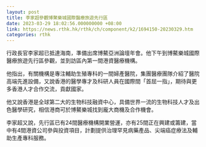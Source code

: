 ```yaml
---
layout: post
title: 李家超參觀博鰲樂城國際醫療旅遊先行區
date: 2023-03-29 18:02:56.000000000 +08:00
link: https://news.rthk.hk/rthk/ch/component/k2/1694150-20230329.htm
categories: rthk
---
```


行政長官李家超已抵達海南，準備出席博鰲亞洲論壇年會。他下午到博鰲樂城國際醫療旅遊先行區參觀，並到訪區內第一間港資醫療機構。

他指出，有關機構是專注輔助生殖專科的一間婦產醫院，集團醫療團隊介紹了醫院高端先進設備，又說香港的醫學專才及科研人員在國際間「首屈一指」，期待與更多香港人才合作交流，貢獻國家。

他又說香港是全球第二大的生物科技融資中心，具備世界一流的生物科技人才及出色醫學研究，相信港商可於博鰲樂城找到龐大商機及合作機會。

李家超又說，先行區已有24間醫療機構開業營運，亦有25間正在興建或籌建，當中有4間港資公司參與投資項目，計劃提供治理罕見病藥產品、尖端癌症療法及輔助生產專科服務。
